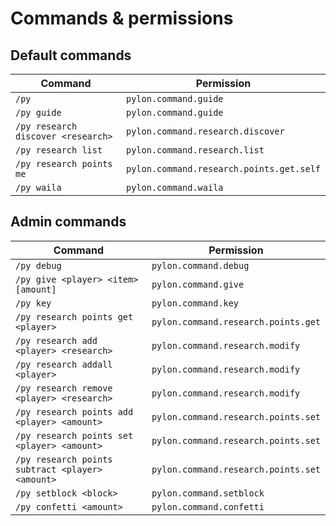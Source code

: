 # Commands & permissions

## Default commands
| Command                            | Permission                               |
|------------------------------------|------------------------------------------|
| `/py`                              | `pylon.command.guide`                    |
| `/py guide`                        | `pylon.command.guide`                    |
| `/py research discover <research>` | `pylon.command.research.discover`        |
| `/py research list`                | `pylon.command.research.list`            |
| `/py research points me`           | `pylon.command.research.points.get.self` |
| `/py waila`                        | `pylon.command.waila`                    |

## Admin commands
| Command                                          | Permission                          |
|--------------------------------------------------|-------------------------------------|
| `/py debug`                                      | `pylon.command.debug`               |
| `/py give <player> <item> [amount]`              | `pylon.command.give`                |
| `/py key`                                        | `pylon.command.key`                 |
| `/py research points get <player>`               | `pylon.command.research.points.get` |
| `/py research add <player> <research>`           | `pylon.command.research.modify`     |
| `/py research addall <player>`                   | `pylon.command.research.modify`     |
| `/py research remove <player> <research>`        | `pylon.command.research.modify`     |
| `/py research points add <player> <amount>`      | `pylon.command.research.points.set` |
| `/py research points set <player> <amount>`      | `pylon.command.research.points.set` |
| `/py research points subtract <player> <amount>` | `pylon.command.research.points.set` |
| `/py setblock <block>`                           | `pylon.command.setblock`            |
| `/py confetti <amount>`                          | `pylon.command.confetti`            |
